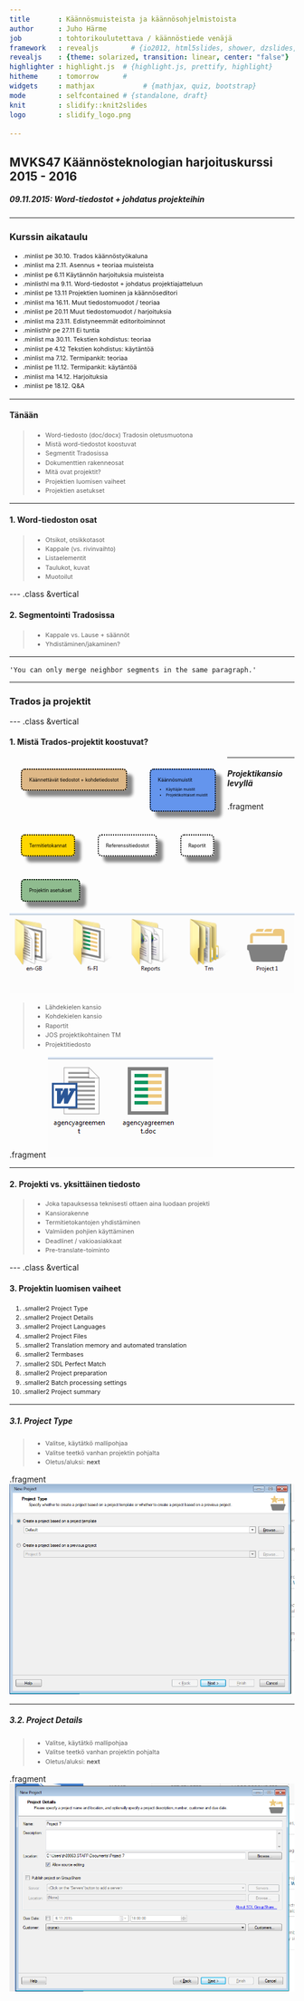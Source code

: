 ```yaml
---
title       : Käännösmuisteista ja käännösohjelmistoista
author      : Juho Härme
job         : tohtorikoulutettava / käännöstiede venäjä
framework   : revealjs        # {io2012, html5slides, shower, dzslides, ...}
revealjs    : {theme: solarized, transition: linear, center: "false"}
highlighter : highlight.js  # {highlight.js, prettify, highlight}
hitheme     : tomorrow      # 
widgets     : mathjax            # {mathjax, quiz, bootstrap}
mode        : selfcontained # {standalone, draft}
knit        : slidify::knit2slides
logo        : slidify_logo.png

---
```


<style>
.reveal h2{
    padding-bottom: 20px;
}

p { text-align: left;
}

li.fragment.visible, li {
    font-size: 78%;
    line-height: 150%;
}

li.smaller{
    font-size: 76%;
    line-height: 180%;
}

li.smaller2{
    font-size: 76%;
}

li.minlist{
font-size:69%; 
color:darkgrey;}

li.minlisthlr{font-size:69%;
color:rgb(247, 131, 131);
}

li.minlisthl{font-size:69%;}


.reveal a:not(.image) {
text-decoration:underline;
}

.coldiv {width:47%;float:left;}
.coldiv2 {float:left;width:30%;}

.rowdiv {width:100%;clear:left;}

.reveal section img { background:none; border:none; box-shadow:none; }

p.smaller {font-size:70%;}


table { 
width: 100%;
}


table tr:nth-child(2n+1) { /* background: #E8F2FF; */ background: #D5E5FD; }

.reveal table th, .reveal table td {

font-size:55%;

}

div.bubble{
float: left;
text-align: left;
border: 2px dotted black;
padding: 2em;
border-radius: 7px;
margin-left: 14px;
color:black;
}


div.bubblenob{
float: left;
width:30%;
}


div.mmbubble{
font-size:60%;
float: left;
text-align: left;
border: 2px dotted black;
padding: 1.5em;
border-radius: 7px;
margin:4%;
box-shadow: 10px 10px 5px #888888;
color:black;
}

div.bgred{background: burlywood;}
div.bgblue{background: cornflowerblue;}
div.bggreen{background: darkseagreen;}
div.bgcyan{background: gold;}

</style>

<script src="http://ajax.googleapis.com/ajax/libs/jquery/1.9.1/jquery.min.js"></script>

## MVKS47 Käännösteknologian harjoituskurssi 2015 - 2016

##### 09.11.2015: Word-tiedostot + johdatus projekteihin

--- 

### Kurssin aikataulu


- .minlist pe 30.10. Trados käännöstyökaluna
- .minlist ma 2.11.  Asennus + teoriaa muisteista
- .minlist pe 6.11 Käytännön harjoituksia muisteista
- .minlisthl ma 9.11. Word-tiedostot + johdatus projektiajatteluun
- .minlist pe 13.11 Projektien luominen ja käännöseditori
- .minlist ma 16.11. Muut tiedostomuodot / teoriaa
- .minlist pe 20.11 Muut tiedostomuodot / harjoituksia
- .minlist ma 23.11. Edistyneemmät editoritoiminnot
- .minlisthlr pe 27.11 Ei tuntia
- .minlist ma 30.11. Tekstien kohdistus: teoriaa
- .minlist pe 4.12 Tekstien kohdistus: käytäntöä
- .minlist ma 7.12. Termipankit: teoriaa
- .minlist pe 11.12. Termipankit: käytäntöä
- .minlist ma 14.12. Harjoituksia
- .minlist pe 18.12. Q&A

---

#### Tänään

>- Word-tiedosto (doc/docx) Tradosin oletusmuotona
>- Mistä word-tiedostot koostuvat
>- Segmentit Tradosissa
>- Dokumenttien rakenneosat
>- Mitä ovat projektit?
>- Projektien luomisen vaiheet
>- Projektien asetukset

---

#### 1. Word-tiedoston osat

>- Otsikot, otsikkotasot
>- Kappale (vs. rivinvaihto)
>- Listaelementit
>- Taulukot, kuvat
>- Muotoilut

--- .class &vertical

#### 2. Segmentointi Tradosissa

>- Kappale vs. Lause + säännöt
>- Yhdistäminen/jakaminen?

***

    'You can only merge neighbor segments in the same paragraph.'

---

### Trados ja projektit


--- .class &vertical

#### 1. Mistä Trados-projektit koostuvat?

<div class='mmbubble bgred fragment'>
Käännettävät tiedostot + kohdetiedostot
</div>

<div class='mmbubble bgblue fragment'>
Käännösmuistit<br>
<ul>
<li class='fragment'> Käyttäjän muistit
<li class='fragment'> Projektikohtaiset muistit
</ul>
</div>

<div class='mmbubble bgcyan fragment'>
Termitietokannat
</div>

<div class='mmbubble bggreeb fragment'>
Referenssitiedostot
</div>

<div class='mmbubble bggreeb fragment'>
Raportit
</div>

<div class='mmbubble bggreen fragment'>
Projektin asetukset
</div>

***

##### Projektikansio levyllä

.fragment ![](images/proj_f_structure.png)

>- Lähdekielen kansio
>- Kohdekielen kansio
>- Raportit
>- JOS projektikohtainen TM
>- Projektitiedosto

.fragment ![](images/proj_f_structure2.png)

---

#### 2. Projekti vs. yksittäinen tiedosto

>- Joka tapauksessa teknisesti ottaen aina luodaan projekti
>- Kansiorakenne
>- Termitietokantojen yhdistäminen
>- Valmiiden pohjien käyttäminen
>- Deadlinet / vakioasiakkaat
>- Pre-translate-toiminto

--- .class &vertical

#### 3. Projektin luomisen vaiheet


1. .smaller2 Project Type
2. .smaller2 <span class='fragment highlight-red'>Project Details</span>
3. .smaller2 <span class='fragment highlight-red'>Project Languages</span>
4. .smaller2 <span class='fragment highlight-red'>Project Files</span>
5. .smaller2 <span class='fragment highlight-red'>Translation memory and automated translation</span>
6. .smaller2 Termbases
7. .smaller2 SDL Perfect Match
8. .smaller2 Project preparation
9. .smaller2 <span class='fragment grow'>Batch processing settings</span>
10. .smaller2 Project summary

***

##### 3.1. Project Type

>- Valitse, käytätkö mallipohjaa
>- Valitse teetkö vanhan projektin pohjalta
>- Oletus/aluksi: **next**

.fragment ![](images/pr1.png)

***

##### 3.2. Project Details

>- Valitse, käytätkö mallipohjaa
>- Valitse teetkö vanhan projektin pohjalta
>- Oletus/aluksi: **next**

.fragment ![](images/pr2.png)


<script>
$('ol.incremental li').addClass('fragment')//note to anyone reading this code, you may need to change to ul from ol depending on ordered vs unordered list
$('ul.incremental li').addClass('fragment')//note to anyone reading this code, you may need to change to ul from ol depending on ordered vs unordered list 

$(document).ready(function() {
    $('img').each(function() {
    var maxWidth = 500; // Max width for the image
    var maxHeight = 400;    // Max height for the image
    var ratio = 0;  // Used for aspect ratio
    var width = $(this).width();    // Current image width
    var height = $(this).height();  // Current image height

    // Check if the current width is larger than the max
    if(width > maxWidth){
        ratio = maxWidth / width;   // get ratio for scaling image
        $(this).css("width", maxWidth); // Set new width
        $(this).css("height", height * ratio);  // Scale height based on ratio
        height = height * ratio;    // Reset height to match scaled image
    }

    var width = $(this).width();    // Current image width
    var height = $(this).height();  // Current image height

    // Check if current height is larger than max
    if(height > maxHeight){
        ratio = maxHeight / height; // get ratio for scaling image
        $(this).css("height", maxHeight);   // Set new height
        $(this).css("width", width * ratio);    // Scale width based on ratio
        width = width * ratio;    // Reset width to match scaled image
    }
});});

</script>

